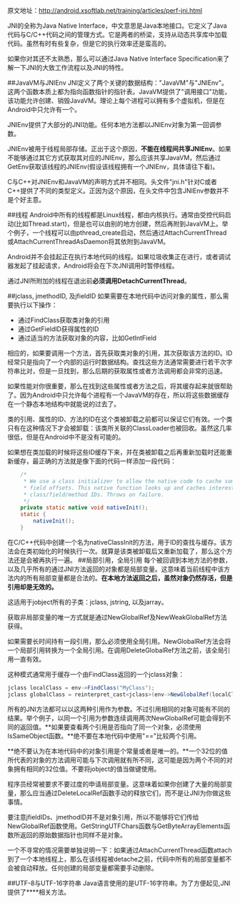 原文地址：http://android.xsoftlab.net/training/articles/perf-jni.html

JNI的全称为Java Native Interface，中文意思是Java本地接口。它定义了Java代码与C/C++代码之间的管理方式。它是两者的桥梁，支持从动态共享库中加载代码。虽然有时有些复杂，但是它的执行效率还是蛮高的。

如果你对其还不太熟悉，那么可以通过Java Native Interface Specification来了解一下JNI的大致工作流程以及JNI的特性。

##JavaVM与JNIEnv
JNI定义了两个关键的数据结构："JavaVM"与"JNIEnv"。这两个函数本质上都为指向函数指针的指针表。JavaVM提供了"调用接口"功能，该功能允许创建、销毁JavaVM。理论上每个进程可以拥有多个虚拟机，但是在Android中只允许有一个。

JNIEnv提供了大部分的JNI功能。任何本地方法都以JNIEnv对象为第一回调参数。

JNIEnv被用于线程局部存储。正出于这个原因，**不能在线程间共享JNIEnv**。如果不能够通过其它方式获取其对应的JNIEnv，那么应该共享JavaVM，然后通过GetEnv获取该线程的JNIEnv(假设该线程拥有一个JNIEnv，具体请往下看)。

C与C++对JNIEnv和JavaVM的声明方式并不相同。头文件"jni.h"针对C或者C++提供了不同的类型定义。正因为这个原因，在头文件中包含JNIEnv参数并不是个好主意。

##线程
Android中所有的线程都是Linux线程，都由内核执行。通常由受控代码启动(比如Thread.start)，但是也可以由别的地方创建，然后再附到JavaVM上。举个例子，一个线程可以由pthread_create启动，然后通过AttachCurrentThread或AttachCurrentThreadAsDaemon将其依附到JavaVM。

Android并不会挂起正在执行本地代码的线程。如果垃圾收集正在进行，或者调试器发起了挂起请求，Android将会在下次JNI调用时暂停线程。

通过JNI所附加的线程在退出前**必须调用DetachCurrentThread**。

##jclass, jmethodID, 及jfieldID
如果需要在本地代码中访问对象的属性，那么需要执行以下操作：

- 通过FindClass获取类对象的引用
- 通过GetFieldID获得属性的ID
- 通过适当的方法获取对象的内容，比如GetIntField

相应的，如果要调用一个方法，首先获取类对象的引用，其次获取该方法的ID。ID经常只是指向了一个内部的运行时数据结构。查找这些方法通常需要进行若干次字符串比对，但是一旦找到，那么后期的获取属性或者方法调用都会非常的迅速。

如果性能对你很重要，那么在找到这些属性或者方法之后，将其缓存起来就很帮助了。因为Android中只允许每个进程有一个JavaVM的存在，所以将这些数据缓存在一个静态本地结构中就能说的过去了。

类的引用、属性的ID、方法的ID在这个类被卸载之前都可以保证它们有效。一个类只有在这种情况下才会被卸载：该类所关联的ClassLoader也被回收。虽然这几率很低，但是在Android中不是没有可能的。

如果想在类加载的时候将这些ID缓存下来，并在类被卸载之后再重新加载时还能重新缓存，最正确的方法就是像下面的代码一样添加一段代码：

```java
    /*
     * We use a class initializer to allow the native code to cache some
     * field offsets. This native function looks up and caches interesting
     * class/field/method IDs. Throws on failure.
     */
    private static native void nativeInit();
    static {
        nativeInit();
    }
```

在C/C++代码中创建一个名为nativeClassInit的方法，用于ID的查找与缓存。该方法会在类初始化的时候执行一次。就算是该类被卸载后又重新加载了，那么这个方法还是会被再执行一遍。
##局部引用，全局引用
每个被回调到本地方法的参数，以及几乎所有的通过JNI方法返回的对象都是局部变量。这意味着当前线程中该方法内的所有局部变量都是合法的。**在本地方法返回之后，虽然对象仍然存活，但是引用却是无效的。**

这适用于jobject所有的子类：jclass, jstring, 以及jarray。

获取非局部变量的唯一方式就是通过NewGlobalRef及NewWeakGlobalRef方法获得。

如果需要长时间持有一段引用，那么必须使用全局引用。NewGlobalRef方法会将一个局部引用转换为一个全局引用。在调用DeleteGlobalRef方法之前，该全局引用一直有效。

这种模式通常用于缓存一个由FindClass返回的一个jclass对象：

```java
jclass localClass = env->FindClass("MyClass");
jclass globalClass = reinterpret_cast<jclass>(env->NewGlobalRef(localClass));
```

所有的JNI方法都可以以这两种引用作为参数。不过引用相同的对象可能有不同的结果。举个例子，以同一个引用为参数连续调用两次NewGlobalRef可能会得到不同的返回值。**如果要查看两个引用是否指向了同一个对象，必须使用IsSameObject函数。**绝不要在本地代码中使用"=="比较两个引用。

**绝不要认为在本地代码中的对象引用是个常量或者是唯一的。**一个32位的值所代表的对象的方法调用可能与下次调用就有所不同，这可能是因为两个不同的对象拥有相同的32位值。不要将jobject的值当做键使用。

程序员经常被要求不要过度的申请局部变量。这意味着如果你创建了大量的局部变量，那么应当通过DeleteLocalRef函数手动的释放它们，而不是让JNI为你做这些事情。

要注意jfieldIDs、jmethodID并不是对象引用，所以不能够将它们传给NewGlobalRef函数使用。GetStringUTFChars函数与GetByteArrayElements函数所返回的原始数据指针也同样不是对象。

一个不寻常的情况需要单独说明一下：如果通过AttachCurrentThread函数attach到了一个本地线程上，那么在该线程被detache之前，代码中所有的局部变量都不会被自动释放。任何创建的局部变量都需要手动删除。

##UTF-8与UTF-16字符串
Java语言使用的是UTF-16字符串。为了方便起见,JNI提供了****相关方法。